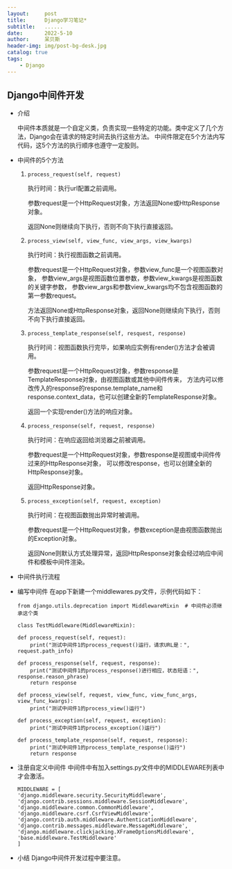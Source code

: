 ```yaml
---
layout:     post
title:      Django学习笔记*
subtitle:   ......
date:       2022-5-10
author:     呆贝斯
header-img: img/post-bg-desk.jpg
catalog: true
tags:
    - Django
---
```

## Django中间件开发
+ 介绍

    中间件本质就是一个自定义类，负责实现一些特定的功能。类中定义了几个方法，Django会在请求的特定时间去执行这些方法。
    中间件限定在5个方法内写代码，这5个方法的执行顺序也遵守一定股则。    

+ 中间件的5个方法
    1. `process_request(self, request)`

        执行时间：执行url配置之前调用。
        
        参数request是一个HttpRequest对象，方法返回None或HttpResponse对象。
        
        返回None则继续向下执行，否则不向下执行直接返回。

    2. `process_view(self, view_func, view_args, view_kwargs)`
    
        执行时间：执行视图函数之前调用。

        参数request是一个HttpRequest对象，参数view_func是一个视图函数对象，
        参数view_args是视图函数位置参数，参数view_kwargs是视图函数的关键字参数，
        参数view_args和参数view_kwargs均不包含视图函数的第一参数request。
        
        方法返回None或HttpResponse对象，返回None则继续向下执行，否则不向下执行直接返回。
    
    3. `process_template_response(self, resquest, response)`

        执行时间：视图函数执行完毕，如果响应实例有render()方法才会被调用。
    
        参数request是一个HttpRequest对象，参数response是TemplateResponse对象，由视图函数或其他中间件传来，
        方法内可以修改传入的response的response.template_name和response.context_data，也可以创建全新的TemplateResponse对象。
        
        返回一个实现render()方法的响应对象。

    4. `process_response(self, request, response)`
        
        执行时间：在响应返回给浏览器之前被调用。
        
        参数request是一个HttpRequest对象，参数response是视图或中间件传过来的HttpResponse对象，
        可以修改response，也可以创建全新的HttpResponse对象。
        
        返回HttpResponse对象。
        
    5. `process_exception(self, request, exception)`
    
        执行时间：在视图函数抛出异常时被调用。
        
        参数request是一个HttpRequest对象，参数exception是由视图函数抛出的Exception对象。
        
        返回None则默认方式处理异常，返回HttpResponse对象会经过响应中间件和模板中间件渲染。
+ 中间件执行流程
+ 编写中间件
    在app下新建一个middlewares.py文件，示例代码如下：
    ```
    from django.utils.deprecation import MiddlewareMixin  # 中间件必须继承这个类
    
    class TestMiddleware(MiddlewareMixin):

    def process_request(self, request):
        print("测试中间件1的process_request()运行，请求URL是：", request.path_info)

    def process_response(self, request, response):
        print("测试中间件1的process_response()进行相应，状态短语：", response.reason_phrase)
        return response

    def process_view(self, request, view_func, view_func_args, view_func_kwargs):
        print("测试中间件1的process_view()运行")

    def process_exception(self, request, exception):
        print("测试中间件1的process_exception()运行")

    def process_template_response(self, request, response):
        print("测试中间件1的process_template_response()运行")
        return response
    ```
+ 注册自定义中间件
    中间件中有加入settings.py文件中的MIDDLEWARE列表中才会激活。
    ```
    MIDDLEWARE = [
    'django.middleware.security.SecurityMiddleware',
    'django.contrib.sessions.middleware.SessionMiddleware',
    'django.middleware.common.CommonMiddleware',
    'django.middleware.csrf.CsrfViewMiddleware',
    'django.contrib.auth.middleware.AuthenticationMiddleware',
    'django.contrib.messages.middleware.MessageMiddleware',
    'django.middleware.clickjacking.XFrameOptionsMiddleware',
    'base.middleware.TestMiddleware'
    ]
    ```
+ 小结
    Django中间件开发过程中要注意。

## 